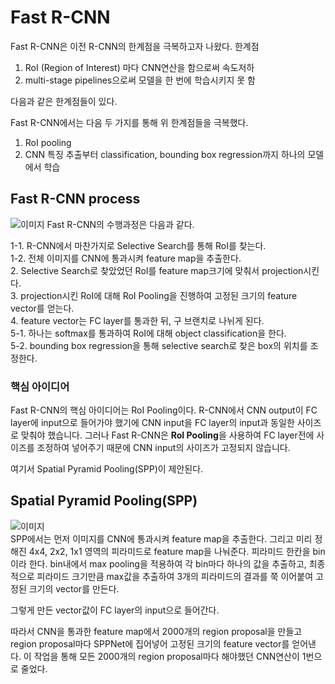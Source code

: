 # Fast R-CNN

Fast R-CNN은 이전 R-CNN의 한계점을 극복하고자 나왔다.
한계점
1. RoI (Region of Interest) 마다 CNN연산을 함으로써 속도저하
2. multi-stage pipelines으로써 모델을 한 번에 학습시키지 못 함
   
다음과 같은 한계점들이 있다.

Fast R-CNN에서는 다음 두 가지를 통해 위 한계점들을 극복했다.
1. RoI pooling
2. CNN 특징 추출부터 classification, bounding box regression까지 하나의 모델에서 학습

## Fast R-CNN process

![`이미지`](https://img1.daumcdn.net/thumb/R1280x0/?scode=mtistory2&fname=https%3A%2F%2Fblog.kakaocdn.net%2Fdn%2FcC15WF%2FbtqA57Lvbgm%2FZX3VwTFw89kc2Gbx2SKuD0%2Fimg.png)
Fast R-CNN의 수행과정은 다음과 같다.

   1-1. R-CNN에서 마찬가지로 Selective Search를 통해 RoI를 찾는다.   
   1-2. 전체 이미지를 CNN에 통과시켜 feature map을 추출한다.   
   2. Selective Search로 찾았었던 RoI를 feature map크기에 맞춰서 projection시킨다.   
   3. projection시킨 RoI에 대해 RoI Pooling을 진행하여 고정된 크기의 feature vector를 얻는다.   
   4. feature vector는 FC layer를 통과한 뒤, 구 브랜치로 나뉘게 된다.   
   5-1. 하나는 softmax를 통과하여 RoI에 대해 object classification을 한다.  
   5-2. bounding box regression을 통해 selective search로 찾은 box의 위치를 조정한다.

### 핵심 아이디어
Fast R-CNN의 핵심 아이디어는 RoI Pooling이다.
R-CNN에서 CNN output이 FC layer에 input으로 들어가야 했기에 CNN input을 FC layer의 input과 동일한 사이즈로 맞춰야 했습니다.
그러나 Fast R-CNN은 **RoI Pooling**을 사용하여 FC layer전에 사이즈를 조정하여 넣어주기 때문에 CNN input의 사이즈가 고정되지 않습니다.

여기서 Spatial Pyramid Pooling(SPP)이 제안된다.

## Spatial Pyramid Pooling(SPP)

![`이미지`](https://img1.daumcdn.net/thumb/R1280x0/?scode=mtistory2&fname=https%3A%2F%2Fblog.kakaocdn.net%2Fdn%2FbLaqYY%2FbtqA6EhMolU%2FWhKtYSETGVYyeKgZYUUpZ0%2Fimg.png)   
SPP에서는 먼저 이미지를 CNN에 통과시켜 feature map을 추출한다.
그리고 미리 정해진 4x4, 2x2, 1x1 영역의 피라미드로 feature map을 나눠준다. 피라미드 한칸을 bin이라 한다.
bin내에서 max pooling을 적용하여 각 bin마다 하나의 값을 추출하고,
최종적으로 피라미드 크기만큼 max값을 추출하여 3개의 피라미드의 결과를 쭉 이어붙여 고정된 크기의 vector를 만든다.

그렇게 만든 vector값이 FC layer의 input으로 들어간다.

따라서 CNN을 통과한 feature map에서 2000개의 region proposal을 만들고 region proposal마다 SPPNet에 집어넣어 고정된 크기의 feature vector를 얻어낸다.
이 작업을 통해 모든 2000개의 region proposal마다 해야했던 CNN연산이 1번으로 줄었다.

